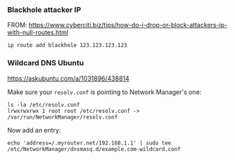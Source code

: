 

### Blackhole attacker IP

FROM: https://www.cyberciti.biz/tips/how-do-i-drop-or-block-attackers-ip-with-null-routes.html
```
ip route add blackhole 123.123.123.123

```

### Wildcard DNS Ubuntu
https://askubuntu.com/a/1031896/438814

Make sure your `resolv.conf` is pointing to Network Manager's one:
```
ls -la /etc/resolv.conf
lrwxrwxrwx 1 root root /etc/resolv.conf -> /var/run/NetworkManager/resolv.conf
```
Now add an entry:
```
echo 'address=/.myrouter.net/192.168.1.1' | sudo tee /etc/NetworkManager/dnsmasq.d/example.com-wildcard.conf
```
